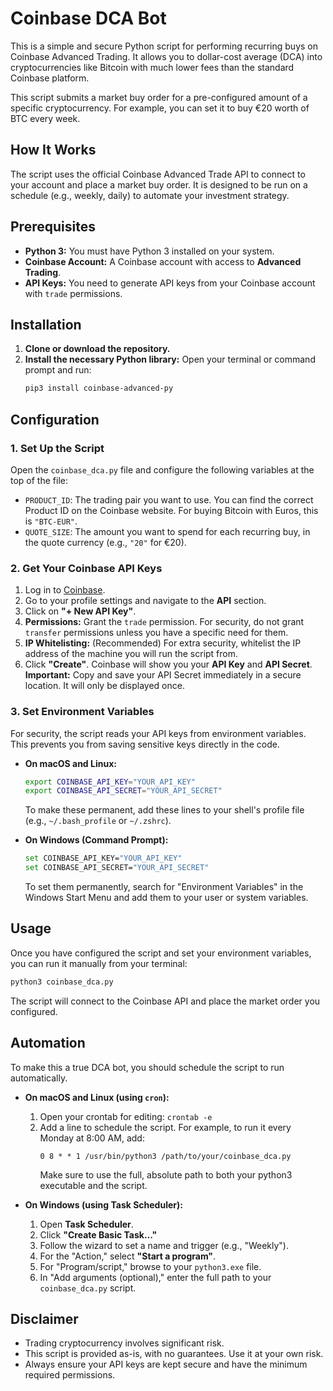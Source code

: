 # Coinbase DCA Bot

This is a simple and secure Python script for performing recurring buys on Coinbase Advanced Trading. It allows you to dollar-cost average (DCA) into cryptocurrencies like Bitcoin with much lower fees than the standard Coinbase platform.

This script submits a market buy order for a pre-configured amount of a specific cryptocurrency. For example, you can set it to buy €20 worth of BTC every week.

## How It Works

The script uses the official Coinbase Advanced Trade API to connect to your account and place a market buy order. It is designed to be run on a schedule (e.g., weekly, daily) to automate your investment strategy.

## Prerequisites

* **Python 3:** You must have Python 3 installed on your system.
* **Coinbase Account:** A Coinbase account with access to **Advanced Trading**.
* **API Keys:** You need to generate API keys from your Coinbase account with `trade` permissions.

## Installation

1.  **Clone or download the repository.**
2.  **Install the necessary Python library:**
    Open your terminal or command prompt and run:
    ```bash
    pip3 install coinbase-advanced-py
    ```

## Configuration

### 1. Set Up the Script

Open the `coinbase_dca.py` file and configure the following variables at the top of the file:

* `PRODUCT_ID`: The trading pair you want to use. You can find the correct Product ID on the Coinbase website. For buying Bitcoin with Euros, this is `"BTC-EUR"`.
* `QUOTE_SIZE`: The amount you want to spend for each recurring buy, in the quote currency (e.g., `"20"` for €20).

### 2. Get Your Coinbase API Keys

1.  Log in to [Coinbase](https://www.coinbase.com).
2.  Go to your profile settings and navigate to the **API** section.
3.  Click on **"+ New API Key"**.
4.  **Permissions:** Grant the `trade` permission. For security, do not grant `transfer` permissions unless you have a specific need for them.
5.  **IP Whitelisting:** (Recommended) For extra security, whitelist the IP address of the machine you will run the script from.
6.  Click **"Create"**. Coinbase will show you your **API Key** and **API Secret**.
    **Important:** Copy and save your API Secret immediately in a secure location. It will only be displayed once.

### 3. Set Environment Variables

For security, the script reads your API keys from environment variables. This prevents you from saving sensitive keys directly in the code.

* **On macOS and Linux:**
    ```bash
    export COINBASE_API_KEY="YOUR_API_KEY"
    export COINBASE_API_SECRET="YOUR_API_SECRET"
    ```
    To make these permanent, add these lines to your shell's profile file (e.g., `~/.bash_profile` or `~/.zshrc`).

* **On Windows (Command Prompt):**
    ```bash
    set COINBASE_API_KEY="YOUR_API_KEY"
    set COINBASE_API_SECRET="YOUR_API_SECRET"
    ```
    To set them permanently, search for "Environment Variables" in the Windows Start Menu and add them to your user or system variables.

## Usage

Once you have configured the script and set your environment variables, you can run it manually from your terminal:

```bash
python3 coinbase_dca.py
```

The script will connect to the Coinbase API and place the market order you configured.

## Automation

To make this a true DCA bot, you should schedule the script to run automatically.

* **On macOS and Linux (using `cron`):**
    1.  Open your crontab for editing: `crontab -e`
    2.  Add a line to schedule the script. For example, to run it every Monday at 8:00 AM, add:
        ```cron
        0 8 * * 1 /usr/bin/python3 /path/to/your/coinbase_dca.py
        ```
        Make sure to use the full, absolute path to both your python3 executable and the script.

* **On Windows (using Task Scheduler):**
    1.  Open **Task Scheduler**.
    2.  Click **"Create Basic Task..."**
    3.  Follow the wizard to set a name and trigger (e.g., "Weekly").
    4.  For the "Action," select **"Start a program"**.
    5.  For "Program/script," browse to your `python3.exe` file.
    6.  In "Add arguments (optional)," enter the full path to your `coinbase_dca.py` script.

## Disclaimer

* Trading cryptocurrency involves significant risk.
* This script is provided as-is, with no guarantees. Use it at your own risk.
* Always ensure your API keys are kept secure and have the minimum required permissions.
